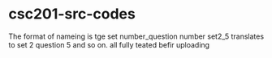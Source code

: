 # csc201-src-codes
The format of nameing is tge set number_question number
set2_5 translates to set 2 question 5 and so on.
all fully teated befir uploading
